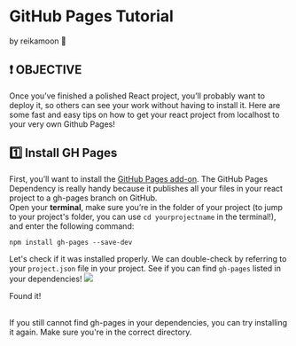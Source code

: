 # GitHub Pages Tutorial
by reikamoon :ribbon:

## :exclamation: OBJECTIVE 
Once you’ve finished a polished React project, you’ll probably want to deploy it, so others can see your work without having to install it. Here are some fast and easy tips on how to get your react project from localhost to your very own Github Pages!

## :one: Install GH Pages
First, you’ll want to install the [GitHub Pages add-on](https://www.npmjs.com/package/gh-pages). The GitHub Pages Dependency is really handy because it publishes all your files in your react project to a gh-pages branch on GitHub. <br>
Open your <b>terminal</b>, make sure you’re in the folder of your project (to jump to your project's folder, you can use `cd yourprojectname` in the terminal!), and enter the following command:

```npm install gh-pages --save-dev```

Let's check if it was installed properly. We can double-check by referring to your `project.json` file in your project. See if you can find `gh-pages` listed in your dependencies!
<img src="img/Dependencies.png">
<p>Found it!</p>
<br>
If you still cannot find gh-pages in your dependencies, you can try installing it again. Make sure you're in the correct directory.

